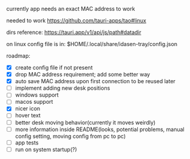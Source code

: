currently app needs an exact MAC address to work

needed to work
https://github.com/tauri-apps/tao#linux

dirs reference:
https://tauri.app/v1/api/js/path#datadir

on linux config file is in:
$HOME/.local/share/idasen-tray/config.json

roadmap:

- [x] create config file if not present
- [x] drop MAC address requirement; add some better way
- [x] auto save MAC address upon first connection to be reused later
- [ ] implement adding new desk positions
- [ ] windows support
- [ ] macos support
- [x] nicer icon
- [ ] hover text
- [ ] better desk moving behavior(currently it moves weirdly)
- [ ] more information inside README(looks, potential problems, manual config setting, moving config from pc to pc)
- [ ] app tests
- [ ] run on system startup(?)